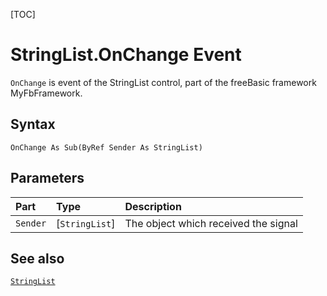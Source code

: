 [TOC]
# StringList.OnChange Event

`OnChange` is event of the StringList control, part of the freeBasic framework MyFbFramework.
## Syntax
```freeBasic
OnChange As Sub(ByRef Sender As StringList)
```

## Parameters

|Part|Type|Description|
| :------------ | :------------ | :------------ |
|`Sender`|[`StringList`]|The object which received the signal|

## See also
[`StringList`](StringList.md)
